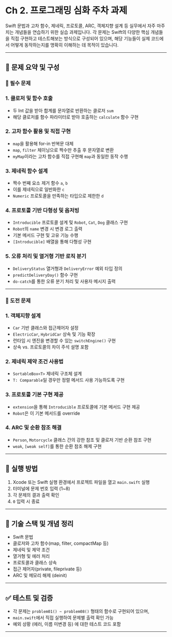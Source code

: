 # Ch 2. 프로그래밍 심화 주차 과제

Swift 문법과 고차 함수, 제네릭, 프로토콜, ARC, 객체지향 설계 등 실무에서 자주 마주치는 개념들을 연습하기 위한 실습 과제입니다. 각 문제는 Swift의 다양한 핵심 개념들을 직접 구현하고 테스트해보는 방식으로 구성되어 있으며, 해당 기능들이 실제 코드에서 어떻게 동작하는지를 명확히 이해하는 데 목적이 있습니다.

---

## 🔹 문제 요약 및 구성

### 🔹 필수 문제

### 1. 클로저 및 함수 호출

- 두 Int 값을 받아 합계를 문자열로 반환하는 클로저 `sum`
- 해당 클로저를 함수 파라미터로 받아 호출하는 `calculate` 함수 구현

### 2. 고차 함수 활용 및 직접 구현

- `map`을 활용해 for-in 반복문 대체
- `map`, `filter` 체이닝으로 짝수만 추출 후 문자열로 변환
- `myMap`이라는 고차 함수를 직접 구현해 `map`과 동일한 동작 수행

### 3. 제네릭 함수 설계

- 짝수 번째 요소 제거 함수 `a`, `b`
- 이를 제네릭으로 일반화한 `c`
- `Numeric` 프로토콜을 만족하는 타입으로 제한한 `d`

### 4. 프로토콜 기반 다형성 및 옵저빙

- `Introducible` 프로토콜 설계 및 `Robot`, `Cat`, `Dog` 클래스 구현
- `Robot`의 `name` 변경 시 변경 로그 출력
- 기본 메서드 구현 및 고유 기능 수행
- `[Introducible]` 배열을 통해 다형성 구현

### 5. 오류 처리 및 열거형 기반 로직 분기

- `DeliveryStatus` 열거형과 `DeliveryError` 예외 타입 정의
- `predictDeliveryDay()` 함수 구현
- `do-catch`를 통한 오류 분기 처리 및 사용자 메시지 출력

---

### 🌟 도전 문제

### 1. 객체지향 설계

- `Car` 기반 클래스와 접근제어자 설정
- `ElectricCar`, `HybridCar` 상속 및 기능 확장
- 런타임 시 엔진을 변경할 수 있는 `switchEngine()` 구현
- 상속 vs. 프로토콜의 차이 주석 설명 포함

### 2. 제네릭 제약 조건 사용법

- `SortableBox<T>` 제네릭 구조체 설계
- `T: Comparable`일 경우만 정렬 메서드 사용 가능하도록 구현

### 3. 프로토콜 기본 구현 제공

- `extension`을 통해 `Introducible` 프로토콜에 기본 메서드 구현 제공
- `Robot`은 이 기본 메서드를 override

### 4. ARC 및 순환 참조 해결

- `Person`, `Motorcycle` 클래스 간의 강한 참조 및 클로저 기반 순환 참조 구현
- `weak`, `[weak self]`를 통한 순환 참조 해제 구현

---

## 📅 실행 방법

1. Xcode 또는 Swift 실행 환경에서 프로젝트 파일을 열고 `main.swift` 실행
2. 터미널에 문제 번호 입력 (1~8)
3. 각 문제의 결과 출력 확인
4. `0` 입력 시 종료

---

## 🔧 기술 스택 및 개념 정리

- Swift 문법
- 클로저와 고차 함수(map, filter, compactMap 등)
- 제네릭 및 제약 조건
- 열거형 및 에러 처리
- 프로토콜과 클래스 상속
- 접근 제어자(private, fileprivate 등)
- ARC 및 메모리 해제 (deinit)

---

## ✅ 테스트 및 검증

- 각 문제는 `problem01() ~ problem08()` 형태의 함수로 구현되어 있으며,
- `main.swift`에서 직접 실행하여 문제별 출력 확인 가능
- 예외 상황 (에러, 이름 미변경 등) 에 대한 테스트 코드 포함

---
